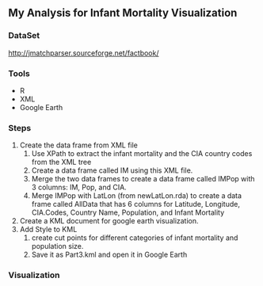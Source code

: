 ## My Analysis for Infant Mortality Visualization

### DataSet 
<http://jmatchparser.sourceforge.net/factbook/>

### Tools
*   R
*   XML
*   Google Earth

### Steps
1. Create the data frame from XML file
    1. Use XPath to extract the infant mortality and the CIA country codes from the XML tree
    2. Create a data frame called IM using this XML file.
    3. Merge the two data frames to create a data frame called IMPop with 3 columns: IM, Pop, and CIA.
    4. Merge IMPop with LatLon (from newLatLon.rda) to create a data frame called AllData that has 6 columns for Latitude, Longitude, CIA.Codes, Country Name, Population, and Infant Mortality
2. Create a KML document for google earth visualization.
3. Add Style to KML
    1. create cut points for different categories of infant mortality and population size.
    2. Save it as Part3.kml and open it in Google Earth
    
### Visualization
